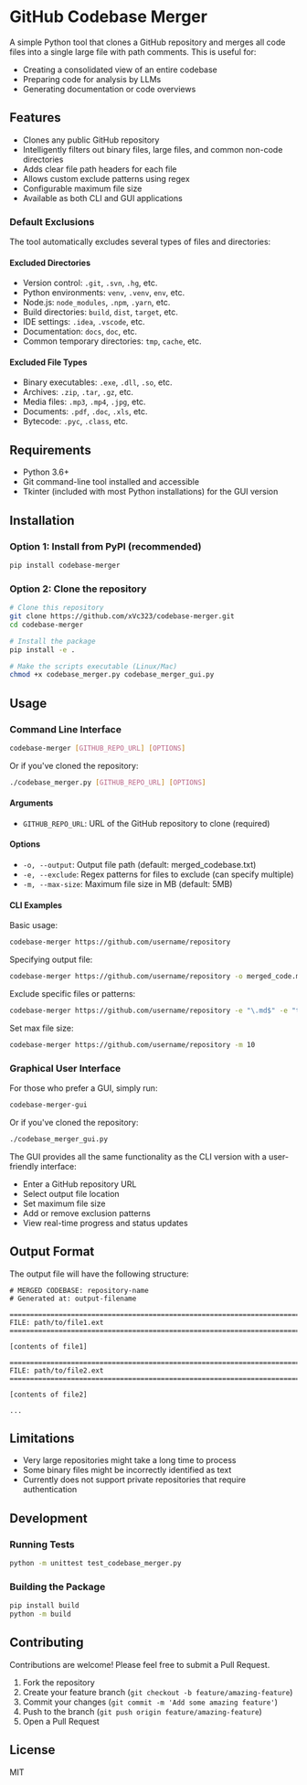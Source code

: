 # GitHub Codebase Merger

A simple Python tool that clones a GitHub repository and merges all code files into a single large file with path comments. This is useful for:

- Creating a consolidated view of an entire codebase
- Preparing code for analysis by LLMs
- Generating documentation or code overviews

## Features

- Clones any public GitHub repository
- Intelligently filters out binary files, large files, and common non-code directories
- Adds clear file path headers for each file
- Allows custom exclude patterns using regex
- Configurable maximum file size
- Available as both CLI and GUI applications

### Default Exclusions

The tool automatically excludes several types of files and directories:

#### Excluded Directories
- Version control: `.git`, `.svn`, `.hg`, etc.
- Python environments: `venv`, `.venv`, `env`, etc.
- Node.js: `node_modules`, `.npm`, `.yarn`, etc.
- Build directories: `build`, `dist`, `target`, etc.
- IDE settings: `.idea`, `.vscode`, etc.
- Documentation: `docs`, `doc`, etc.
- Common temporary directories: `tmp`, `cache`, etc.

#### Excluded File Types
- Binary executables: `.exe`, `.dll`, `.so`, etc.
- Archives: `.zip`, `.tar`, `.gz`, etc.
- Media files: `.mp3`, `.mp4`, `.jpg`, etc.
- Documents: `.pdf`, `.doc`, `.xls`, etc.
- Bytecode: `.pyc`, `.class`, etc.

## Requirements

- Python 3.6+
- Git command-line tool installed and accessible
- Tkinter (included with most Python installations) for the GUI version

## Installation

### Option 1: Install from PyPI (recommended)

```bash
pip install codebase-merger
```

### Option 2: Clone the repository

```bash
# Clone this repository
git clone https://github.com/xVc323/codebase-merger.git
cd codebase-merger

# Install the package
pip install -e .

# Make the scripts executable (Linux/Mac)
chmod +x codebase_merger.py codebase_merger_gui.py
```

## Usage

### Command Line Interface

```bash
codebase-merger [GITHUB_REPO_URL] [OPTIONS]
```

Or if you've cloned the repository:

```bash
./codebase_merger.py [GITHUB_REPO_URL] [OPTIONS]
```

#### Arguments

- `GITHUB_REPO_URL`: URL of the GitHub repository to clone (required)

#### Options

- `-o, --output`: Output file path (default: merged_codebase.txt)
- `-e, --exclude`: Regex patterns for files to exclude (can specify multiple)
- `-m, --max-size`: Maximum file size in MB (default: 5MB)

#### CLI Examples

Basic usage:
```bash
codebase-merger https://github.com/username/repository
```

Specifying output file:
```bash
codebase-merger https://github.com/username/repository -o merged_code.md
```

Exclude specific files or patterns:
```bash
codebase-merger https://github.com/username/repository -e "\.md$" -e "tests/.*" -e "docs/.*"
```

Set max file size:
```bash
codebase-merger https://github.com/username/repository -m 10
```

### Graphical User Interface

For those who prefer a GUI, simply run:

```bash
codebase-merger-gui
```

Or if you've cloned the repository:

```bash
./codebase_merger_gui.py
```

The GUI provides all the same functionality as the CLI version with a user-friendly interface:

- Enter a GitHub repository URL
- Select output file location
- Set maximum file size
- Add or remove exclusion patterns
- View real-time progress and status updates

## Output Format

The output file will have the following structure:

```
# MERGED CODEBASE: repository-name
# Generated at: output-filename

================================================================================
FILE: path/to/file1.ext
================================================================================

[contents of file1]

================================================================================
FILE: path/to/file2.ext
================================================================================

[contents of file2]

...
```

## Limitations

- Very large repositories might take a long time to process
- Some binary files might be incorrectly identified as text
- Currently does not support private repositories that require authentication

## Development

### Running Tests

```bash
python -m unittest test_codebase_merger.py
```

### Building the Package

```bash
pip install build
python -m build
```

## Contributing

Contributions are welcome! Please feel free to submit a Pull Request.

1. Fork the repository
2. Create your feature branch (`git checkout -b feature/amazing-feature`)
3. Commit your changes (`git commit -m 'Add some amazing feature'`)
4. Push to the branch (`git push origin feature/amazing-feature`)
5. Open a Pull Request

## License

MIT 